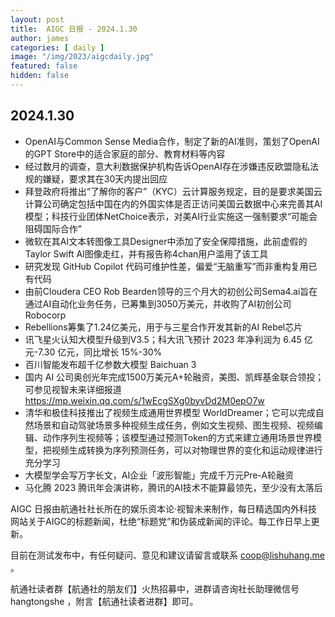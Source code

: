 ```yaml
---
layout: post
title:  AIGC 日报 - 2024.1.30
author: james
categories: [ daily ]
image: "/img/2023/aigcdaily.jpg"
featured: false
hidden: false
---
```


## 2024.1.30

- OpenAI与Common Sense Media合作，制定了新的AI准则，策划了OpenAI的GPT Store中的适合家庭的部分、教育材料等内容
- 经过数月的调查，意大利数据保护机构告诉OpenAI存在涉嫌违反欧盟隐私法规的嫌疑，要求其在30天内提出回应
- 拜登政府将推出“了解你的客户”（KYC）云计算服务规定，目的是要求美国云计算公司确定包括中国在内的外国实体是否正访问美国云数据中心来完善其AI模型；科技行业团体NetChoice表示，对美AI行业实施这一强制要求“可能会阻碍国际合作”
- 微软在其AI文本转图像工具Designer中添加了安全保障措施，此前虚假的Taylor Swift AI图像走红，并有报告称4chan用户滥用了该工具
- 研究发现 GitHub Copilot 代码可维护性差，偏爱“无脑重写”而非重构复用已有代码
- 由前Cloudera CEO Rob Bearden领导的三个月大的初创公司Sema4.ai旨在通过AI自动化业务任务，已筹集到3050万美元，并收购了AI初创公司Robocorp
- Rebellions筹集了1.24亿美元，用于与三星合作开发其新的AI Rebel芯片
- 讯飞星火认知大模型升级到V3.5；科大讯飞预计 2023 年净利润为 6.45 亿元-7.30 亿元，同比增长 15%-30%
- 百川智能发布超千亿参数大模型 Baichuan 3
- 国内 AI 公司奥创光年完成1500万美元A+轮融资，美图、凯辉基金联合领投；可参见视智未来详细报道 https://mp.weixin.qq.com/s/1wEcgSXg0byvDd2M0epO7w
- 清华和极佳科技推出了视频生成通用世界模型 WorldDreamer；它可以完成自然场景和自动驾驶场景多种视频生成任务，例如文生视频、图生视频、视频编辑、动作序列生视频等；该模型通过预测Token的方式来建立通用场景世界模型，把视频生成转换为序列预测任务，可以对物理世界的变化和运动规律进行充分学习
- 大模型学会写万字长文，AI企业「波形智能」完成千万元Pre-A轮融资
- 马化腾 2023 腾讯年会演讲称，腾讯的AI技术不能算最领先，至少没有太落后

AIGC 日报由航通社社长所在的娱乐资本论·视智未来制作，每日精选国内外科技网站关于AIGC的标题新闻，杜绝“标题党”和伪装成新闻的评论。每工作日早上更新。

目前在测试发布中，有任何疑问、意见和建议请留言或联系 coop@lishuhang.me 。

航通社读者群【航通社的朋友们】火热招募中，进群请咨询社长助理微信号 hangtongshe ，附言【航通社读者进群】即可。
